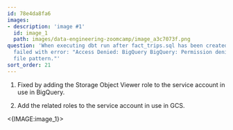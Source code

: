 ```yaml
---
id: 78e4da8fa6
images:
- description: 'image #1'
  id: image_1
  path: images/data-engineering-zoomcamp/image_a3c7073f.png
question: 'When executing dbt run after fact_trips.sql has been created, the task
  failed with error: "Access Denied: BigQuery BigQuery: Permission denied while globbing
  file pattern."'
sort_order: 21
---
```


1. Fixed by adding the Storage Object Viewer role to the service account in use in BigQuery.

2. Add the related roles to the service account in use in GCS.

<{IMAGE:image_1}>
